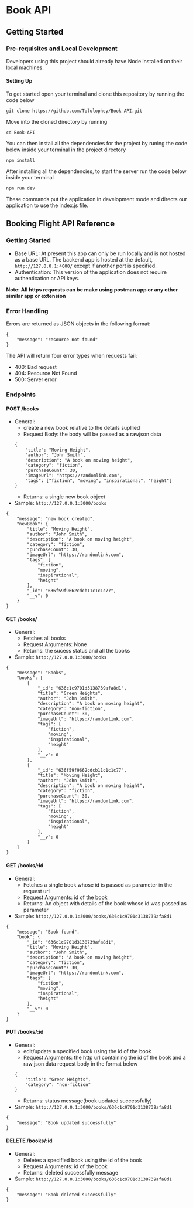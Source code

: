# Book API

## Getting Started

### Pre-requisites and Local Development 
Developers using this project should already have Node installed on their local machines.

#### Setting Up

To get started open your terminal and clone this repository by running the code below
```
git clone https://github.com/Tolulophey/Book-API.git
```
Move into the cloned directory by running
```
cd Book-API
```
You can then install all the dependencies for the project by runing the code below inside your terminal in the project directory
```
npm install
```

After installing all the dependencies, to start the server run the code below inside your terminal
```
npm run dev
```

These commands put the application in development mode and directs our application to use the index.js file.

## Booking Flight API Reference

### Getting Started
- Base URL: At present this app can only be run locally and is not hosted as a base URL. The backend app is hosted at the default, `http://127.0.0.1:4000/` except if another port is specified. 
- Authentication: This version of the application does not require authentication or API keys. 


**Note: All https requests can be make using postman app or any other similar app or extension**

### Error Handling
Errors are returned as JSON objects in the following format:
```
{
    "message": "resource not found"
}
```
The API will return four error types when requests fail:
- 400: Bad request
- 404: Resource Not Found
- 500: Server error 

### Endpoints 

#### POST /books
- General:
    - create a new book relative to the details supllied
    - Request Body: the body will be passed as a rawjson data
    ```
    {
        "title": "Moving Height",
        "author": "John Smith",
        "description": "A book on moving height",
        "category": "fiction",
        "purchaseCount": 30,
        "imageUrl": "https://randomlink.com",
        "tags": ["fiction", "moving", "inspirational", "height"]
    }
    ```
    - Returns: a single new book object
- Sample: `http://127.0.0.1:3000/books`
```
{
    "message": "new book created",
    "newBook": {
        "title": "Moving Height",
        "author": "John Smith",
        "description": "A book on moving height",
        "category": "fiction",
        "purchaseCount": 30,
        "imageUrl": "https://randomlink.com",
        "tags": [
            "fiction",
            "moving",
            "inspirational",
            "height"
        ],
        "_id": "636f59f9662cdcb11c1c1c77",
        "__v": 0
    }
}
```

#### GET /books/
- General:
    - Fetches all books
    - Request Arguments: None
    - Returns: the sucess status and all the books 
- Sample: `http://127.0.0.1:3000/books`
```
{
    "message": "Books",
    "books": [
        {
            "_id": "636c1c9701d3138739afa8d1",
            "title": "Green Heights",
            "author": "John Smith",
            "description": "A book on moving height",
            "category": "non-fiction",
            "purchaseCount": 30,
            "imageUrl": "https://randomlink.com",
            "tags": [
                "fiction",
                "moving",
                "inspirational",
                "height"
            ],
            "__v": 0
        },
        {
            "_id": "636f59f9662cdcb11c1c1c77",
            "title": "Moving Height",
            "author": "John Smith",
            "description": "A book on moving height",
            "category": "fiction",
            "purchaseCount": 30,
            "imageUrl": "https://randomlink.com",
            "tags": [
                "fiction",
                "moving",
                "inspirational",
                "height"
            ],
            "__v": 0
        }
    ]
}
```


#### GET /books/:id
- General:
    - Fetches a single book whose id is passed as parameter in the request url
    - Request Arguments: id of the book
    - Returns: An object with details of the book whose id was passed as parameter
- Sample: `http://127.0.0.1:3000/books/636c1c9701d3138739afa8d1`
```
{
    "message": "Book found",
    "book": {
        "_id": "636c1c9701d3138739afa8d1",
        "title": "Moving Height",
        "author": "John Smith",
        "description": "A book on moving height",
        "category": "fiction",
        "purchaseCount": 30,
        "imageUrl": "https://randomlink.com",
        "tags": [
            "fiction",
            "moving",
            "inspirational",
            "height"
        ],
        "__v": 0
    }
}
```

#### PUT /books/:id
- General:
    - edit/update a specified book using the id of the book
    - Request Arguments: the http url containing the id of the book and a raw json data request body in the format below
    ```
    {
        "title": "Green Heights",
        "category": "non-fiction"    
    }
    ```
    - Returns: status message(book updated successfully)
- Sample: `http://127.0.0.1:3000/books/636c1c9701d3138739afa8d1`
```
{
    "message": "Book updated successfully"
}
```

#### DELETE /books/:id
- General:
    - Deletes a specified book using the id of the book
    - Request Arguments: id of the book 
    - Returns: deleted successfully message
- Sample: `http://127.0.0.1:3000/books/636c1c9701d3138739afa8d1`
```
{
    "message": "Book deleted successfully"
}
```


